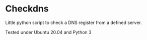 # Checkdns

Little python script to check a DNS register from a defined server. 

Tested under Ubuntu 20.04 and Python 3
